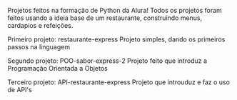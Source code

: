 Projetos feitos na formação de Python da Alura! 
Todos os projetos foram feitos usando a ideia base de um restaurante, construindo menus, cardapios e refeições.

Primeiro projeto: restaurante-express
Projeto simples, dando os primeiros passos na linguagem

Segundo projeto: POO-sabor-express-2
Projeto feito que introduz a Programação Orientada a Objetos

Terceiro projeto: API-restaurante-express
Projeto que introuduz e faz o uso de API's
